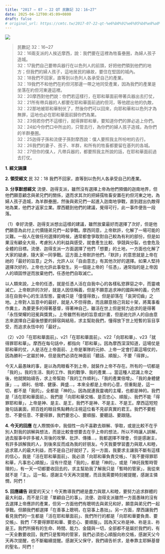 ```yaml
---
title: "2017 – 07 – 22 QT 民數記 32：16~27"
date: 2025-04-12T00:45:09+0800
draft: false
# original_url: https://cmtc.tw/2017-07-22-qt-%e6%b0%91%e6%95%b8%e8%a8%98-32%ef%bc%9a1627
---
```


![](/images/qt.jpg)
> 民數記 32：16\~27  
> 32：16兩支派的人挨近摩西，說：我們要在這裡為牲畜壘圈，為婦人孩子造城。  
> 32：17我們自己要帶兵器行在以色列人的前頭，好把他們領到他們的地方；但我們的婦人孩子，這地居民的緣故，要住在堅固的城內。  
> 32：18我們不回家，直等到以色列人各承受自己的產業。  
> 32：19我們不和他們在約但河那邊一帶之地同受產業，因為我們的產業是坐落在約但河東邊這裡。  
> 32：20摩西對他們說：你們若這樣行，在耶和華面前帶著兵器出去打仗，  
> 32：21所有帶兵器的人都要在耶和華面前過約但河，等他趕出他的仇敵，  
> 32：22那地被耶和華制伏了，然後你們可以回來，向耶和華和以色列才為無罪，這地也必在耶和華面前歸你們為業。  
> 32：23倘若你們不這樣行，就得罪耶和華，要知道你們的罪必追上你們。  
> 32：24如今你們口中所出的，只管去行，為你們的婦人孩子造城，為你們的羊群壘圈。  
> 32：25迦得子孫和流便子孫對摩西說：僕人要照我主所吩咐的去行。  
> 32：26我們的妻子、孩子、羊群，和所有的牲畜都要留在基列的各城。  
> 32：27但你的僕人，凡帶兵器的，都要照我主所說的話，在耶和華面前過去打仗。

**1. 經文誦讀**

**2. 領受經文**
民 32：18 我們不回家，直等到以色列人各承受自己的產業。

**3. 分享默想經文**
流便、迦得支派，雖然沒有選擇上帝為他們預備的迦南地界，但他們願意顧念與弟兄們的關係，退而求其次的把婦孺牲畜安置在約但河東之地，為婦人孩子造城，為羊群壘圈，然後與弟兄們一起進入迦南地爭戰，直到趕出仇敵得地為業，他們才返家立業。摩西聽到他們的建議，覺得可行，此一事件便告一段落。

（1）幸好流便、迦得支派想出這樣的建議，雖然放棄最好而選擇了次好，但是他們願意為此付上代價隨弟兄們一起爭戰。摩西同意，上帝默許，化解了一場可能的災難。一般人在做任何選擇的時候，通常都會爭取對自己較為有利的部份，但是如果沒有顧全大局，考慮別人的利益與感受，就會產生比較、爭競與分裂，也會危及全體的目標。流便、迦得支派一方面選擇了他們「想要」的土地，一方面也化解了大家的疑慮，隨大家一同爭戰。這方面上帝默許他們，「默許」的意思就是上帝在祂的「最好的旨意」之外，允許人以「自由意志」有其他次好的選擇。如果人堅持選擇次好的，上帝也允許此事發生。另一個是上帝的「任憑」，通常指的是上帝因人的頑固悖逆而放棄他們，任憑他們自取滅亡。

以人類來說，上帝的任憑，就是任憑人活在自我中心的各樣私慾罪惡之中，而靈魂滅亡。上帝默許的次好，就是人因信稱義，但是不願意追求神的國與神的義，仍然活在自我中心的生活型態，靈魂只是「僅僅得救」，但是卻落在「哀哭切齒」之地。上帝對人旨意中的最好，就是人不但得救，而且願意捨己背起十架，將萬事看作糞土，為要更多的得著基督，得著神自己，雖活在世上但是努力追求的是得著「永恆榮耀的冠冕與獎賞」。上帝雖然有祂的旨意或計畫，但是祂允許人的自由意志來選擇自己最後想要的歸宿與結局，求主幫助我們，懂得放下世上短暫的盲目享受，而追求永恆中的「最好」。

（2）v20「在耶和華面前」、v21「在耶和華面前」、v22「向耶和華」、v23「就得罪耶和華」。摩西在每句話中，都指向「耶和華」。因為摩西深深知道，這場仗是耶和華的仗，人是活在上帝面前、上帝是軍隊的元帥、上帝一定會打贏這場仗的，因為勝利一定屬於神，但是我們必須在神面前「聽話、順服」、不要「得罪」。

今天人最愚昧的事，是以為肉眼看不到上帝，就裝作上帝不存在。所有的一切都是「我的」。我的生活、我的工作、我的戰爭、我的產業…。當這種人認識上帝之後，他就開始禱告，求上帝幫助「我的工作順利」、「我的產業倍增」、「我的身體健康」…。順利、倍增、健康、興盛…，本來全都是上帝的心意，但重點是，這一切，都不是「我的」，全都是「神的」。因為就連我靈魂的主權，也都是神的。我們是「活在耶和華面前」、我們是「向耶和華交帳、是否忠心、順服」、我們不能「得罪耶和華」，上帝是神、是主、是王，我們不是神、不是主、不是王。摩西這短短幾句話裏面，把百姓的眼目焦點轉向注視這位看不見卻真實的君王。我們不要輕忽、不要任意、不要得罪，我們要忠心、要順服、要聽話、要跟隨。

**4. 今天的回應**
在人際關係中，我個性一向不喜歡去辯解、爭取，或是比較不在乎別人對我的誤解與想法，而是比較會想要去在乎上帝的想法，所以不時讓人誤解。過去服事中許多被人背後的攻擊、批評、傳播…，我都選擇不理會，但是感謝主，有許多誤解我的人，到後來反而成為我的好朋友。今天我要學習盡力與眾人和睦，追求眾人的最大利益，而不是自己好就好了。另一方面，我要求主讓我不斷有這樣的信心，我是「活在耶和華面前」、我必須「向耶和華負責交帳」、「我不要得罪耶和華，凡事忠心順服」，沒有什麼是「我的」，都是「神的」，或是「神託我暫時管理的」，有一天一切都要收回去的，求主幫助我了解我只是「暫時的管家」，我從來就不是「主」。這一點，感謝主今天再次提醒，而且我需要時刻被提醒，感謝主憐憫，阿們！

**5. 回應禱告**
親愛的天父！今天教導我們總是盡力與眾人和睦，要努力追求群體的最大利益，而不是只是「單顧自己的事」。流便、迦得支派雖然一方面愚昧的沒有去選擇上帝應許的產業，但另一方面他們有聰明去與弟兄和好，願意與弟兄們一起爭戰。但願我們都選擇「在善事上聰明，在惡事上愚拙」。另一方面，摩西讓我們看見我們的一生都是「活在耶和華面前」、我們所行的都是「向耶和華要負責、要交帳」、我們「不要得罪耶和華、要忠心、要順服」。因為天父祢是神、祢是主、祢是王。我們所擁有的生命、時間、能力、金錢與一切，全部都不是屬於我們的，有一天全數要收回，我們只是暫時的管家，我們必須忠心順服向祢交帳，感謝天父今天再次提醒，也不斷繼續提醒。感謝天父保守，我們禱告祈求，是奉靠主耶穌基督的聖名，阿們！
